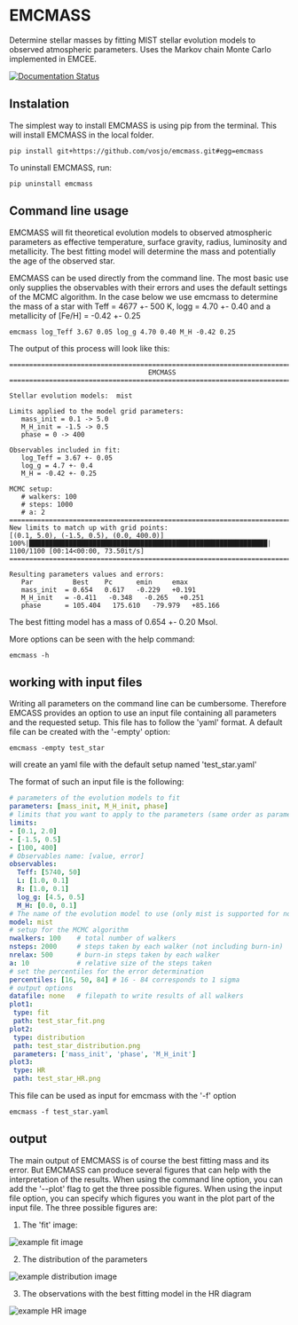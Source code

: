 # EMCMASS

Determine stellar masses by fitting MIST stellar evolution models to observed 
atmospheric parameters. Uses the Markov chain Monte Carlo  implemented in EMCEE.

[![Documentation Status](https://readthedocs.org/projects/emcmass/badge/?version=latest)](https://emcmass.readthedocs.io/en/latest/?badge=latest)

## Instalation

The simplest way to install EMCMASS is using pip from the terminal. This will install EMCMASS in the local folder.

    pip install git+https://github.com/vosjo/emcmass.git#egg=emcmass

To uninstall EMCMASS, run:

    pip uninstall emcmass
    
## Command line usage

EMCMASS will fit theoretical evolution models to observed atmospheric parameters as effective temperature, surface 
gravity, radius, luminosity and metallicity. The best fitting model will determine the mass and potentially the age of 
the observed star.

EMCMASS can be used directly from the command line. The most basic use only supplies the observables with their errors
and uses the default settings of the MCMC algorithm. In the case below we use emcmass to determine the mass of a star 
with Teff = 4677 +- 500 K, logg = 4.70 +- 0.40 and a metallicity of [Fe/H] = -0.42 +- 0.25

    emcmass log_Teff 3.67 0.05 log_g 4.70 0.40 M_H -0.42 0.25
    
The output of this process will look like this:

```
================================================================================
                                   EMCMASS
================================================================================

Stellar evolution models:  mist 

Limits applied to the model grid parameters:
   mass_init = 0.1 -> 5.0
   M_H_init = -1.5 -> 0.5
   phase = 0 -> 400

Observables included in fit:
   log_Teff = 3.67 +- 0.05
   log_g = 4.7 +- 0.4
   M_H = -0.42 +- 0.25

MCMC setup:
   # walkers: 100
   # steps: 1000
   # a: 2
================================================================================
New limits to match up with grid points:
[(0.1, 5.0), (-1.5, 0.5), (0.0, 400.0)]
100%|████████████████████████████████████████████████████████████| 1100/1100 [00:14<00:00, 73.50it/s]
================================================================================

Resulting parameters values and errors:
   Par          Best    Pc      emin     emax
   mass_init  = 0.654   0.617   -0.229   +0.191
   M_H_init   = -0.411   -0.348   -0.265   +0.251
   phase      = 105.404   175.610   -79.979   +85.166
```

The best fitting model has a mass of 0.654 +- 0.20 Msol.

More options can be seen with the help command:

    emcmass -h

## working with input files

Writing all parameters on the command line can be cumbersome. Therefore EMCASS provides an option to use an input file 
containing all parameters and the requested setup. This file has to follow the 'yaml' format. A default file can be 
created with the '-empty' option:

    emcmass -empty test_star

will create an yaml file with the default setup named 'test_star.yaml'

The format of such an input file is the following:

```yaml
# parameters of the evolution models to fit
parameters: [mass_init, M_H_init, phase]
# limits that you want to apply to the parameters (same order as parameters)
limits:
- [0.1, 2.0]
- [-1.5, 0.5]
- [100, 400]
# Observables name: [value, error]
observables: 
  Teff: [5740, 50]
  L: [1.0, 0.1]
  R: [1.0, 0.1]
  log_g: [4.5, 0.5]
  M_H: [0.0, 0.1]
# The name of the evolution model to use (only mist is supported for now)
model: mist
# setup for the MCMC algorithm
nwalkers: 100    # total number of walkers
nsteps: 2000     # steps taken by each walker (not including burn-in)
nrelax: 500      # burn-in steps taken by each walker
a: 10            # relative size of the steps taken
# set the percentiles for the error determination 
percentiles: [16, 50, 84] # 16 - 84 corresponds to 1 sigma
# output options
datafile: none   # filepath to write results of all walkers
plot1:
 type: fit
 path: test_star_fit.png
plot2:
 type: distribution
 path: test_star_distribution.png
 parameters: ['mass_init', 'phase', 'M_H_init']
plot3:
 type: HR
 path: test_star_HR.png
```

This file can be used as input for emcmass with the '-f' option

    emcmass -f test_star.yaml
    
## output

The main output of EMCMASS is of course the best fitting mass and its error. But EMCMASS can produce several figures 
that can help with the interpretation of the results. When using the command line option, you can add the '--plot' 
flag to get the three possible figures. When using the input file option, you can specify which figures you want 
in the plot part of the input file. The three possible figures are:

1) The 'fit' image:

![example fit image](https://raw.githubusercontent.com/vosjo/emcmass/master/docs/source/images/example_fit.png)

2) The distribution of the parameters

![example distribution image](https://raw.githubusercontent.com/vosjo/emcmass/master/docs/source/images/example_distribution.png)

3) The observations with the best fitting model in the HR diagram

![example HR image](https://raw.githubusercontent.com/vosjo/emcmass/master/docs/source/images/example_HR.png)

